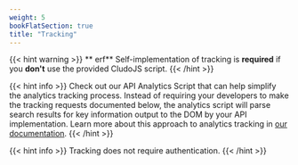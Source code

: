```yaml
---
weight: 5
bookFlatSection: true
title: "Tracking"
---
```


{{< hint warning >}}
** erf**
Self-implementation of tracking is **required** if you **don't** use the provided CludoJS script.
{{< /hint >}}

{{< hint info >}}
Check out our API Analytics Script that can help simplify the analytics tracking process. Instead of requiring your developers to make the tracking requests documented below, the analytics script will parse search results for key information output to the DOM by your API implementation. Learn more about this approach to analytics tracking in <a href="https://cludohelp.force.com/helpcenter/s/api-analytics-script-installation" target="_blank">our documentation</a>.
{{< /hint >}}

{{< hint info >}}
Tracking does not require authentication.
{{< /hint >}}